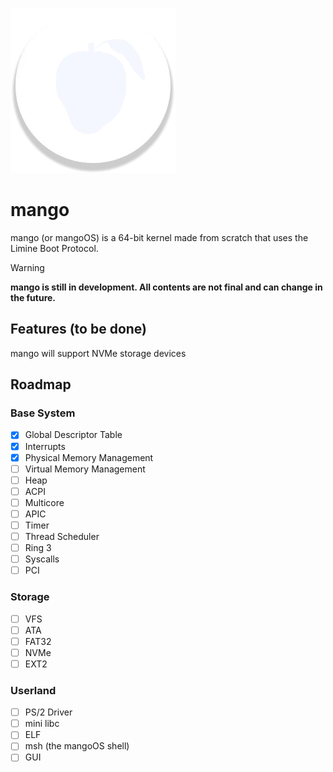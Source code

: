 ![logo](https://raw.githubusercontent.com/cosmicdaman/mango/refs/heads/master/.art/logo.webp)
# mango
mango (or mangoOS) is a 64-bit kernel made from scratch that uses the Limine Boot Protocol.

> [!WARNING]
> **mango is still in development. All contents are not final and can change in the future.**

## Features (to be done)
mango will support NVMe storage devices

## Roadmap

### Base System
- [X] Global Descriptor Table
- [X] Interrupts
- [X] Physical Memory Management
- [ ] Virtual Memory Management
- [ ] Heap
- [ ] ACPI
- [ ] Multicore
- [ ] APIC
- [ ] Timer
- [ ] Thread Scheduler
- [ ] Ring 3
- [ ] Syscalls
- [ ] PCI

### Storage
- [ ] VFS
- [ ] ATA
- [ ] FAT32
- [ ] NVMe
- [ ] EXT2

### Userland
- [ ] PS/2 Driver
- [ ] mini libc
- [ ] ELF
- [ ] msh (the mangoOS shell)
- [ ] GUI